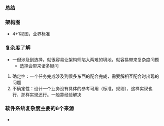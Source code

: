 ### 总结

### 架构图
 + 4+1视图，业界标准
 
### 复杂度了解
 * 一但涉及到选择，就很容易让架构师陷入两难的境地，就容易带来复杂度问题
   + 选择会带来诸多疑问
 1. 确定性：一个任务完成涉及到很多东西的配合完成，需要解相互配合时出现的问题
 2. 不确定性：设计一个业务没有具体的参考可用（标准，规则），这样实现也行，那样实现还行。一般靠经验解决

### 软件系统复杂度主要的6个来源
 * 